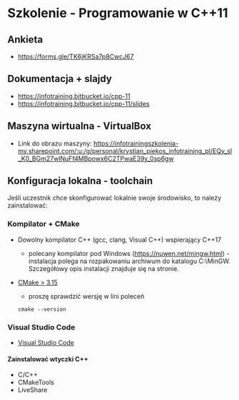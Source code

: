 # Szkolenie - Programowanie w C++11 #

## Ankieta 

* https://forms.gle/TK6jKRSa7p8CwcJ67

## Dokumentacja + slajdy

* https://infotraining.bitbucket.io/cpp-11
* https://infotraining.bitbucket.io/cpp-11/slides

## Maszyna wirtualna - VirtualBox

* Link do obrazu maszyny: https://infotrainingszkolenia-my.sharepoint.com/:u:/g/personal/krystian_piekos_infotraining_pl/EQy_sl_K0_BGm27wlNuFf4MBpowx6C2TPwaE39y_0sp6gw

## Konfiguracja lokalna - toolchain

Jeśli uczestnik chce skonfigurować lokalnie swoje środowisko, to należy zainstalować:

### Kompilator + CMake

* Dowolny kompilator C++ (gcc, clang, Visual C++) wspierający C++17
  * polecany kompilator pod Windows (https://nuwen.net/mingw.html) - instalacja polega na rozpakowaniu archiwum do katalogu C:\MinGW. Szczegółowy opis instalacji znajduje się na stronie.

* [CMake > 3.15](https://cmake.org/)
  * proszę sprawdzić wersję w lini poleceń

  ```
  cmake --version
  ```

### Visual Studio Code

* [Visual Studio Code](https://code.visualstudio.com/)

#### Zainstalować wtyczki C++

* C/C++
* CMakeTools
* LiveShare
